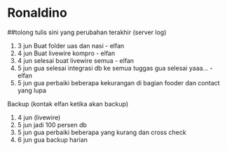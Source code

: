 # Ronaldino

##tolong tulis sini yang perubahan terakhir (server log)

1. 3 jun Buat folder uas dan nasi - elfan
2. 4 jun Buat livewire kompro - elfan
3. 4 jun selesai buat livewire semua - elfan
4. 5 jun gua selesai integrasi db ke semua tuggas gua selesai yaaa... - elfan
5. 5 jun gua perbaiki beberapa kekurangan di bagian fooder dan contact yang lupa


Backup (kontak elfan ketika akan backup)

1. 4 jun (livewire)
2. 5 jun jadi 100 persen db
3. 5 jun gua perbaiki beberapa yang kurang dan cross check
4. 6 jun gua backup harian
